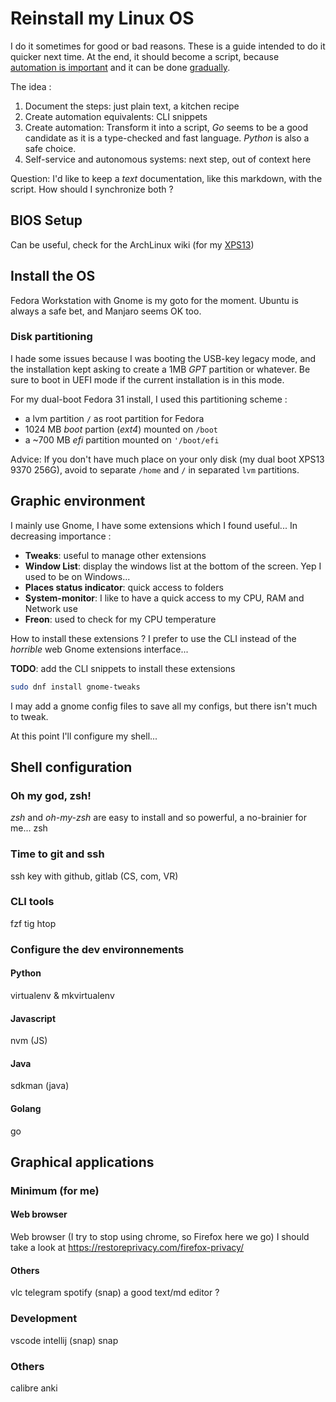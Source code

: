 # Reinstall my Linux OS

I do it sometimes for good or bad reasons. These is a guide intended to do it quicker next time. At the end, it should become a script, because [automation is important](https://queue.acm.org/detail.cfm?id=3197520) and it can be done [gradually](https://blog.danslimmon.com/2019/07/15/do-nothing-scripting-the-key-to-gradual-automation/).

The idea :
1. Document the steps: just plain text, a kitchen recipe
2. Create automation equivalents: CLI snippets
3. Create automation: Transform it into a script, *Go* seems to be a good candidate as it is a type-checked and fast language. *Python* is also a safe choice.
4. Self-service and autonomous systems: next step, out of context here

Question: I'd like to keep a *text* documentation, like this markdown, with the script. How should I synchronize both ?

## BIOS Setup

Can be useful, check for the ArchLinux wiki (for my [XPS13](https://wiki.archlinux.org/index.php/Dell_XPS_13_(9370)))

## Install the OS

Fedora Workstation with Gnome is my goto for the moment. Ubuntu is always a safe bet, and Manjaro seems OK too. 

### Disk partitioning

I hade some issues because I was booting the USB-key legacy mode, and the installation kept asking to create a 1MB *GPT* partition or whatever. Be sure to boot in UEFI mode if the current installation is in this mode.

For my dual-boot Fedora 31 install, I used this partitioning scheme :
- a lvm partition `/` as root partition for Fedora
- 1024 MB *boot* partion (*ext4*) mounted on `/boot`
- a ~700 MB *efi* partition mounted on `'/boot/efi`

Advice: If you don't have much place on your only disk (my dual boot XPS13 9370 256G), avoid to separate `/home` and `/` in separated `lvm` partitions.  

## Graphic environment

I mainly use Gnome, I have some extensions which I found useful...
In decreasing importance :
* **Tweaks**: useful to manage other extensions
* **Window List**: display the windows list at the bottom of the screen. Yep I used to be on Windows...
* **Places status indicator**: quick access to folders
* **System-monitor**: I like to have a quick access to my CPU, RAM and Network use
* **Freon**: used to check for my CPU temperature

How to install these extensions ? I prefer to use the CLI instead of the *horrible* web Gnome extensions interface...

**TODO**: add the CLI snippets to install these extensions

```bash
sudo dnf install gnome-tweaks
```

I may add a gnome config files to save all my configs, but there isn't much to tweak.

At this point I'll configure my shell...

## Shell configuration

### Oh my god, zsh!

*zsh* and *oh-my-zsh* are easy to install and so powerful, a no-brainier for me...
zsh

### Time to git and ssh

ssh key with github, gitlab (CS, com, VR)

### CLI tools

fzf
tig
htop

### Configure the dev environnements

#### Python

virtualenv & mkvirtualenv

#### Javascript

nvm (JS)

#### Java

sdkman (java)

#### Golang

go

## Graphical applications

### Minimum (for me)

#### Web browser 

Web browser (I try to stop using chrome, so Firefox here we go)
I should take a look at <https://restoreprivacy.com/firefox-privacy/>

#### Others
vlc
telegram
spotify (snap)
a good text/md editor ?

### Development

vscode
intellij (snap)
snap

### Others

calibre
anki


